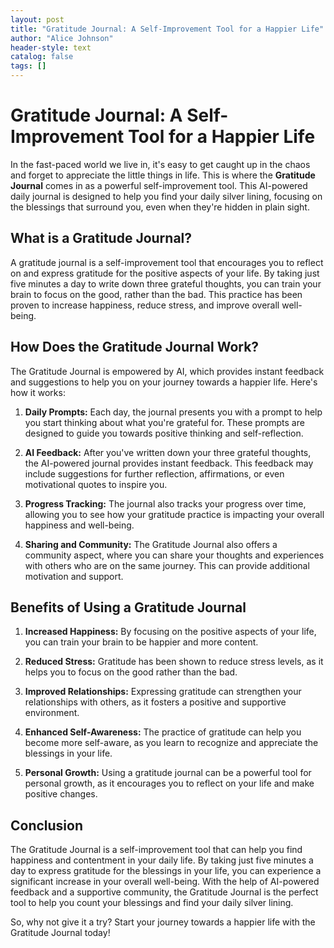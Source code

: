 ```yaml
---
layout: post
title: "Gratitude Journal: A Self-Improvement Tool for a Happier Life"
author: "Alice Johnson"
header-style: text
catalog: false
tags: []
---
```


# Gratitude Journal: A Self-Improvement Tool for a Happier Life

In the fast-paced world we live in, it's easy to get caught up in the chaos and forget to appreciate the little things in life. This is where the **Gratitude Journal** comes in as a powerful self-improvement tool. This AI-powered daily journal is designed to help you find your daily silver lining, focusing on the blessings that surround you, even when they're hidden in plain sight.

## What is a Gratitude Journal?

A gratitude journal is a self-improvement tool that encourages you to reflect on and express gratitude for the positive aspects of your life. By taking just five minutes a day to write down three grateful thoughts, you can train your brain to focus on the good, rather than the bad. This practice has been proven to increase happiness, reduce stress, and improve overall well-being.

## How Does the Gratitude Journal Work?

The Gratitude Journal is empowered by AI, which provides instant feedback and suggestions to help you on your journey towards a happier life. Here's how it works:

1. **Daily Prompts:** Each day, the journal presents you with a prompt to help you start thinking about what you're grateful for. These prompts are designed to guide you towards positive thinking and self-reflection.

2. **AI Feedback:** After you've written down your three grateful thoughts, the AI-powered journal provides instant feedback. This feedback may include suggestions for further reflection, affirmations, or even motivational quotes to inspire you.

3. **Progress Tracking:** The journal also tracks your progress over time, allowing you to see how your gratitude practice is impacting your overall happiness and well-being.

4. **Sharing and Community:** The Gratitude Journal also offers a community aspect, where you can share your thoughts and experiences with others who are on the same journey. This can provide additional motivation and support.

## Benefits of Using a Gratitude Journal

1. **Increased Happiness:** By focusing on the positive aspects of your life, you can train your brain to be happier and more content.

2. **Reduced Stress:** Gratitude has been shown to reduce stress levels, as it helps you to focus on the good rather than the bad.

3. **Improved Relationships:** Expressing gratitude can strengthen your relationships with others, as it fosters a positive and supportive environment.

4. **Enhanced Self-Awareness:** The practice of gratitude can help you become more self-aware, as you learn to recognize and appreciate the blessings in your life.

5. **Personal Growth:** Using a gratitude journal can be a powerful tool for personal growth, as it encourages you to reflect on your life and make positive changes.

## Conclusion

The Gratitude Journal is a self-improvement tool that can help you find happiness and contentment in your daily life. By taking just five minutes a day to express gratitude for the blessings in your life, you can experience a significant increase in your overall well-being. With the help of AI-powered feedback and a supportive community, the Gratitude Journal is the perfect tool to help you count your blessings and find your daily silver lining.

So, why not give it a try? Start your journey towards a happier life with the Gratitude Journal today!